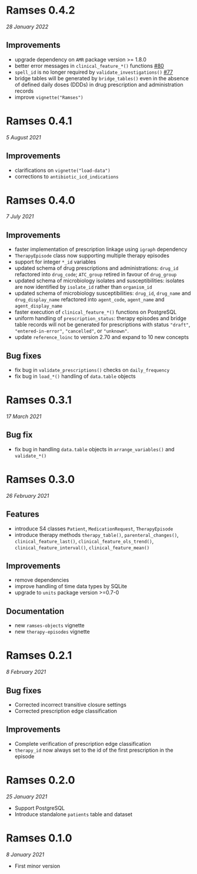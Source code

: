 
# Ramses 0.4.2

*28 January 2022*

## Improvements

* upgrade dependency on `AMR` package version >= 1.8.0
* better error messages in `clinical_feature_*()` functions [#80](https://github.com/ramses-antibiotics/ramses-package/issues/80)
* `spell_id` is no longer required by `validate_investigations()` [#77](https://github.com/ramses-antibiotics/ramses-package/issues/78)
* bridge tables will be generated by `bridge_tables()` even in the absence of defined daily doses (DDDs) in drug prescription and administration records
* improve `vignette("Ramses")`

# Ramses 0.4.1

*5 August 2021*

## Improvements

* clarifications on `vignette("load-data")`
* corrections to `antibiotic_icd_indications`


# Ramses 0.4.0

*7 July 2021*

## Improvements

* faster implementation of prescription linkage using `igraph` dependency
* `TherapyEpisode` class now supporting multiple therapy episodes
* support for integer `*_id` variables
* updated schema of drug prescriptions and administrations: `drug_id` refactored into `drug_code`; `ATC_group` retired in favour of `drug_group`
* updated schema of microbiology isolates and susceptibilities: isolates are now identified by `isolate_id` rather than `organism_id`
* updated schema of microbiology susceptibilities: `drug_id`, `drug_name` and `drug_display_name` refactored into `agent_code`, `agent_name` and `agent_display_name`
* faster execution of `clinical_feature_*()` functions on PostgreSQL
* uniform handling of `prescription_status`: therapy episodes and bridge table records will not be generated for prescriptions with status `"draft"`, `"entered-in-error"`,  `"cancelled"`, or `"unknown"`.
* update `reference_loinc` to version 2.70 and expand to 10 new concepts

## Bug fixes

* fix bug in `validate_prescriptions()` checks on `daily_frequency`
* fix bug in `load_*()` handling of `data.table` objects

# Ramses 0.3.1

*17 March 2021*

## Bug fix

* fix bug in handling `data.table` objects in `arrange_variables()` and `validate_*()`

# Ramses 0.3.0

*26 February 2021*

## Features

* introduce S4 classes `Patient`, `MedicationRequest`, `TherapyEpisode`
* introduce therapy methods `therapy_table()`, `parenteral_changes()`, `clinical_feature_last()`, `clinical_feature_ols_trend()`, `clinical_feature_interval()`, `clinical_feature_mean()`

## Improvements

* remove dependencies
* improve handling of time data types by SQLite
* upgrade to `units` package version >=0.7-0

## Documentation

* new `ramses-objects` vignette
* new `therapy-episodes` vignette

# Ramses 0.2.1

*8 February 2021*

## Bug fixes

* Corrected incorrect transitive closure settings
* Corrected prescription edge classification

## Improvements

* Complete verification of prescription edge classification
* `therapy_id` now always set to the id of the first prescription in the episode

# Ramses 0.2.0

*25 January 2021*

* Support PostgreSQL
* Introduce standalone `patients` table and dataset

# Ramses 0.1.0

*8 January 2021*

* First minor version